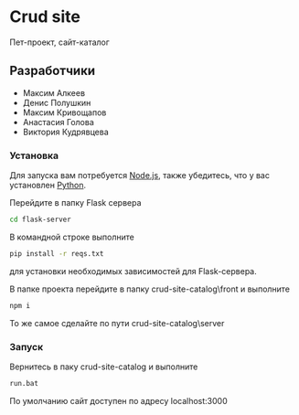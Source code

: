 # Crud site

Пет-проект, сайт-каталог

## Разработчики

  - Максим Алкеев
  - Денис Полушкин
  - Максим Кривощапов
  - Анастасия Голова
  - Виктория Кудрявцева
  

### Установка

Для запуска вам потребуется  [Node.js](https://nodejs.org/), также убедитесь, что у вас установлен [Python](https://www.python.org/downloads/).

Перейдите в папку Flask сервера
```bash
cd flask-server
```

В командной строке выполните
```bash
pip install -r reqs.txt
```
для установки необходимых зависимостей для Flask-сервера.


В папке проекта перейдите в папку crud-site-catalog\front и выполните

```bash
npm i
```
То же самое сделайте по пути crud-site-catalog\server


### Запуск
Вернитесь в паку crud-site-catalog и выполните

```bash
run.bat
```

По умолчанию сайт доступен по адресу localhost:3000